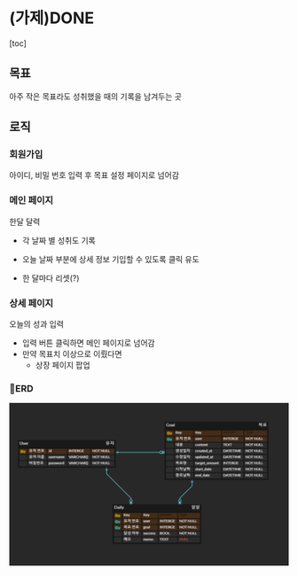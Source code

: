 # (가제)DONE

[toc]

## 목표

아주 작은 목표라도 성취했을 때의 기록을 남겨두는 곳



## 로직

### 회원가입

아이디, 비밀 번호 입력 후 목표 설정 페이지로 넘어감



### 메인 페이지

한달 달력

- 각 날짜 별 성취도 기록

- 오늘 날짜 부분에 상세 정보 기입할 수 있도록 클릭 유도
- 한 달마다 리셋(?)



### 상세 페이지

오늘의 성과 입력

- 입력 버튼 클릭하면 메인 페이지로 넘어감
- 만약 목표치 이상으로 이뤘다면
  - 상장 페이지 팝업



### 🦩ERD

![image-20220428233249450](README.assets/image-20220428233249450.png)